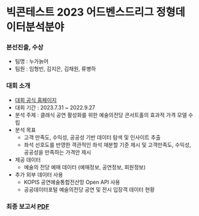 # 빅콘테스트 2023 어드벤스드리그 정형데이터분석분야
### 본선진출, 수상

- 팀명 : 누가늙어
- 팀원 : 임형빈, 김지은, 김채원, 류병하

### 대회 소개
- [대회 공식 홈페이지](https://www.bigcontest.or.kr/)
- 대회 기간 : 2023.7.31 ~ 2022.9.27
- 분석 주제 : 클래식 공연 활성화를 위한 예술의전당 콘서트홀의 효과적 가격 모델 수립
- 분석 목표
    - 고객 만족도, 수익성, 공공성 기반 데이터 탐색 및 인사이트 추출
    - 좌석 선호도를 반영한 객관적인 좌석 재분할 기준 제시 및 고객만족도, 수익성, 공공성을 만족하는 가격안 제시
- 제공 데이터
  - 예술의 전당 예매 데이터 (예매정보, 공연정보, 회원정보)
- 추가 외부 데이터 사용
  - KOPIS 공연예술통합전산망 Open API 사용
  - 공공데이터포털 예술의전당 공연 및 전시 입장객 데이터 현황

### 최종 보고서 [PDF](https://github.com/Hyungson/DataCompetition_bigcontest/blob/main/%E1%84%8C%E1%85%A5%E1%86%BC%E1%84%92%E1%85%A7%E1%86%BC%E1%84%83%E1%85%A6%E1%84%8B%E1%85%B5%E1%84%90%E1%85%A5%E1%84%87%E1%85%AE%E1%86%AB%E1%84%89%E1%85%A5%E1%86%A8%E1%84%87%E1%85%AE%E1%86%AB%E1%84%8B%E1%85%A3_%E1%84%8B%E1%85%A5%E1%84%83%E1%85%B3%E1%84%87%E1%85%A2%E1%86%AB%E1%84%89%E1%85%B3%E1%84%83%E1%85%B3%E1%84%85%E1%85%B5%E1%84%80%E1%85%B3_%E1%84%82%E1%85%AE%E1%84%80%E1%85%A1%E1%84%82%E1%85%B3%E1%86%B0%E1%84%8B%E1%85%A5%E1%84%90%E1%85%B5%E1%86%B7.pdf)
